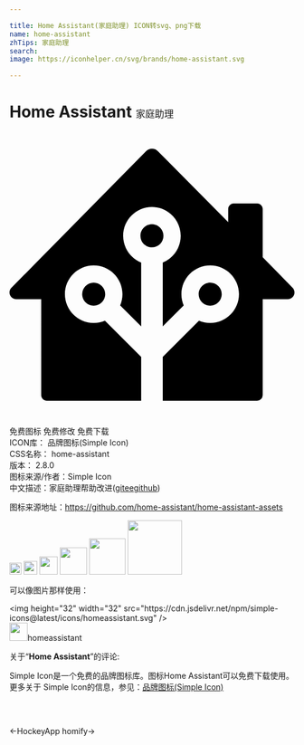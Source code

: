 ```yaml
---

title: Home Assistant(家庭助理) ICON转svg、png下载
name: home-assistant
zhTips: 家庭助理
search: 
image: https://iconhelper.cn/svg/brands/home-assistant.svg

---
```


# Home Assistant  <small style="font-size: 60%;font-weight: 100">家庭助理</small>

<div id="svg" class="svg-wrap">
<svg role="img" xmlns="http://www.w3.org/2000/svg" viewBox="0 0 24 24"><title>Home Assistant icon</title><path d="M11.9922 1.3945a.7041.7041 0 00-.498.211L.1621 13.0977A.5634.5634 0 000 13.494a.567.567 0 00.5664.5664H2.67v8.0743c0 .2603.2104.4707.4707.4707h7.9473v-3.6836L8.037 15.8672a2.42 2.42 0 01-.9473.1933c-1.3379 0-2.4218-1.0868-2.4218-2.4257 0-1.339 1.084-2.4239 2.4218-2.4239 1.338 0 2.422 1.085 2.422 2.4239 0 .3359-.068.6563-.1915.9472l1.7676 1.7676v-5.375C10.2 10.615 9.5723 9.744 9.5723 8.7266c0-1.339 1.0859-2.4258 2.4238-2.4258 1.338 0 2.4219 1.0868 2.4219 2.4258 0 1.0174-.6259 1.8884-1.5137 2.248v5.375l1.7656-1.7676a2.4205 2.4205 0 01-.1914-.9472c0-1.339 1.086-2.4239 2.4238-2.4239 1.338 0 2.422 1.085 2.422 2.4239 0 1.3389-1.084 2.4257-2.422 2.4257a2.42 2.42 0 01-.9472-.1933l-3.0508 3.0547v3.6836h7.9473a.4702.4702 0 00.4707-.4707v-8.0743h2.1113a.5686.5686 0 00.3965-.162c.2233-.2185.2262-.5775.0078-.8008l-2.5156-2.5723V6.4707c0-.2603-.2104-.4727-.4707-.4727h-1.9649c-.2603 0-.4707.2124-.4707.4727v1.1035L12.5 1.6035a.7056.7056 0 00-.5078-.209zm.0039 6.3614c-.5352 0-.9688.4351-.9688.9707 0 .5355.4336.9687.9688.9687a.9683.9683 0 00.9687-.9687c0-.5356-.4335-.9707-.9687-.9707zM7.0898 12.666a.9683.9683 0 00-.9687.9688c0 .5355.4336.9707.9687.9707.5352 0 .9688-.4352.9688-.9707a.9683.9683 0 00-.9688-.9688zm9.8125 0c-.5351 0-.9707.4332-.9707.9688 0 .5355.4356.9707.9707.9707.5352 0 .9688-.4352.9688-.9707a.9683.9683 0 00-.9688-.9688Z"/></svg>
</div>
<detail full-name='home-assistant'></detail>

<div class="detail-page">
<p>
<span><span class="badge-success badge">免费图标</span> <span class="badge-success badge">免费修改</span>  <span class="badge-success badge">免费下载</span> </span>
<br/>
<span>
ICON库：
<span class="badge-secondary badge">品牌图标(Simple Icon)</span> 
</span>
<br/>
<span>
CSS名称：
<span class="badge-secondary badge">home-assistant</span> 
</span>

<br/>
<span>
版本：
<span class="badge-secondary badge">2.8.0</span> 
</span>
<br/>
<span>图标来源/作者：<span class="badge-light badge">Simple Icon</span></span> 
<br/>
<span class="zh-detail">中文描述：<span class="badge-primary badge">家庭助理</span><span class="help-link"><span>帮助改进</span>(<a href="https://gitee.com/liuwave/icon-helper/edit/master/json/brands/home-assistant.json" target="_blank" rel="noopener noreferrer">gitee</a><a href="https://github.com/liuwave/icon-helper/edit/master/json/brands/home-assistant.json" target="_blank" rel="noopener noreferrer">github</a></span>)</span><br/>
</p>
</div><div class="description description alert alert-light"><p>图标来源地址：<a href="https://github.com/home-assistant/home-assistant-assets" target="_blank" rel="noopener noreferrer">https://github.com/home-assistant/home-assistant-assets</a></p></div>
<div class="alert alert-dark">
<img height="21" width="21" src="https://cdn.jsdelivr.net/npm/simple-icons@latest/icons/homeassistant.svg" />
<img height="24" width="24" src="https://cdn.jsdelivr.net/npm/simple-icons@latest/icons/homeassistant.svg" />
<img height="32" width="32" src="https://cdn.jsdelivr.net/npm/simple-icons@latest/icons/homeassistant.svg" />
<img height="48" width="48" src="https://cdn.jsdelivr.net/npm/simple-icons@latest/icons/homeassistant.svg" />
<img height="64" width="64" src="https://cdn.jsdelivr.net/npm/simple-icons@latest/icons/homeassistant.svg" />
<img height="96" width="96" src="https://cdn.jsdelivr.net/npm/simple-icons@latest/icons/homeassistant.svg" />

</div>
<div>
  <p>可以像图片那样使用：    
  </p>
  <div class="alert alert-primary" style="font-size: 14px">
    &lt;img height="32" width="32" src="https://cdn.jsdelivr.net/npm/simple-icons@latest/icons/homeassistant.svg" /&gt;
    <copy-btn content='<img height="32" width="32" src="https://cdn.jsdelivr.net/npm/simple-icons@latest/icons/homeassistant.svg" />'></copy-btn>
  </div>
  <div class="alert alert-secondary">
    <img height="32" width="32" src="https://cdn.jsdelivr.net/npm/simple-icons@latest/icons/homeassistant.svg" />homeassistant
    <copy-btn content="homeassistant" btn-title="复制图标名称"></copy-btn>
  </div>
</div>
<div class="icon-detail__container">
<p>关于“<b>Home Assistant</b>”的评论:</p>
</div>
<Vssue title="关于“Home Assistant”的评论" />
<div><p>Simple Icon是一个免费的品牌图标库。图标Home Assistant可以免费下载使用。更多关于  Simple Icon的信息，参见：<a target="_blank" href="https://iconhelper.cn/brands.html">品牌图标(Simple Icon)</a>
</p></div>


<div style="padding:2rem 0 " class="page-nav"><p class="inner"><span class="prev">←<router-link to="/icon/hockeyapp.html">HockeyApp</router-link></span> <span class="next"><router-link to="/icon/homify.html">homify</router-link>→</span></p></div>
